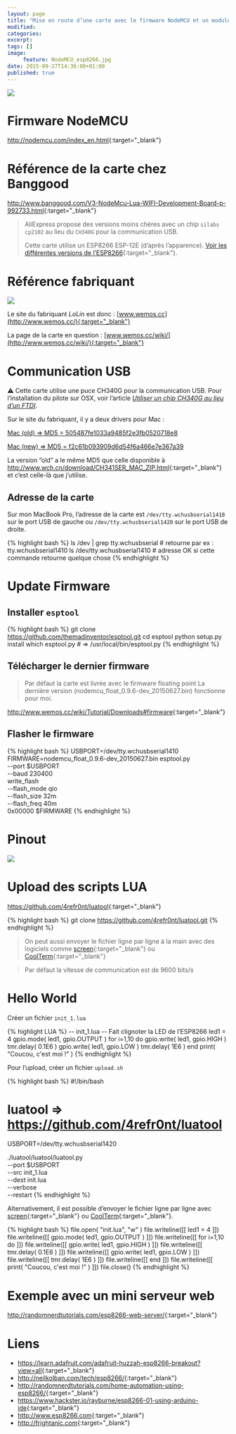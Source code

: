 ```yaml
---
layout: page
title: "Mise en route d’une carte avec le firmware NodeMCU et un module WiFi ESP8266"
modified:
categories:
excerpt:
tags: []
image:
     feature: NodeMCU_esp8266.jpg
date: 2015-09-27T14:36:00+01:00
published: true
---
```




![](/files/2015-09-27-NodeMCU_esp8266/NodeMCU_esp8266_001.jpg)

# Firmware NodeMCU

<http://nodemcu.com/index_en.html>{:target="_blank"}

# Référence de la carte chez Banggood

<http://www.banggood.com/V3-NodeMcu-Lua-WIFI-Development-Board-p-992733.html>{:target="_blank"}

> AliExpress propose des versions moins chères avec un chip `silabs cp2102` au lieu du `CH340G` pour la communication USB.
>
> Cette carte utilise un ESP8266 ESP-12E (d’après l’apparence). [Voir les différentes versions de l’ESP8266](http://www.esp8266.com/wiki/doku.php?id=esp8266-module-family){:target="_blank"}.

# Référence fabriquant

![](/files/2015-09-27-NodeMCU_esp8266/NodeMCU_esp8266_002_lowres.jpg)

Le site du fabriquant *LoLin* est donc : [www.wemos.cc](http://www.wemos.cc/){:target="_blank"}

La page de la carte en question : [www.wemos.cc/wiki/](http://www.wemos.cc/wiki/){:target="_blank"}






# Communication USB

⚠ Cette carte utilise une puce CH340G pour la communication USB. Pour l’installation du pilote sur OSX, voir l’article [*Utiliser un chip CH340G au lieu d’un FTDI*](/ch340_driver/).

Sur le site du fabriquant, il y a deux drivers pour Mac :

[Mac (old) ⇒ MD5 = 505487fe1033a9485f2e3fb0520718e8](http://66.175.219.73/downloads/ch340/CH341SER_MAC66972.ZIP)

[Mac (new) ⇒ MD5 = f2c61b093909d6d54f6a466e7e367a39](http://www.wemos.cc/wiki/uploads/Tutorial/ch341ser_mac_new.zip)

La version “old” a le même MD5 que celle disponible à <http://www.wch.cn/download/CH341SER_MAC_ZIP.html>{:target="_blank"} et c’est celle-là que j’utilise.

## Adresse de la carte

Sur mon MacBook Pro, l’adresse de la carte est `/dev/tty.wchusbserial1410` sur le port USB de gauche ou `/dev/tty.wchusbserial1420` sur le port USB de droite.

{% highlight bash %}
ls /dev | grep tty.wchusbserial # retourne par ex : tty.wchusbserial1410
ls /dev/tty.wchusbserial1410 # adresse OK si cette commande retourne quelque chose
{% endhighlight %}

# Update Firmware

## Installer `esptool`

{% highlight bash %}
git clone https://github.com/themadinventor/esptool.git
cd esptool
python setup.py install
which esptool.py # ⇒ /usr/local/bin/esptool.py
{% endhighlight %}

## Télécharger le dernier firmware

> Par défaut la carte est livrée avec le firmware floating point
> La dernière version (nodemcu_float_0.9.6-dev_20150627.bin) fonctionne pour moi.

<http://www.wemos.cc/wiki/Tutorial/Downloads#firmware>{:target="_blank"}

## Flasher le firmware

{% highlight bash %}
USBPORT=/dev/tty.wchusbserial1410
FIRMWARE=nodemcu_float_0.9.6-dev_20150627.bin
esptool.py           \
    --port $USBPORT  \
    --baud 230400    \
    write_flash      \
    --flash_mode qio \
    --flash_size 32m \
    --flash_freq 40m \
    0x00000 $FIRMWARE
{% endhighlight %}

# Pinout

![](/files/2015-05-28_pinouts/images/NodeMCU_esp8266_pinout.png)

# Upload des scripts LUA

<https://github.com/4refr0nt/luatool>{:target="_blank"}

{% highlight bash %}
git clone https://github.com/4refr0nt/luatool.git
{% endhighlight %}

> On peut aussi envoyer le fichier ligne par ligne à la main avec des logiciels comme [screen](https://developer.apple.com/library/mac/documentation/Darwin/Reference/ManPages/man1/screen.1.html){:target="_blank"} ou [CoolTerm](http://freeware.the-meiers.org){:target="_blank"}

> Par défaut la vitesse de communication est de 9600 bits/s


# Hello World

Créer un fichier `init_1.lua`

{% highlight LUA %}
-- init_1.lua
-- Fait clignoter la LED de l’ESP8266
led1 = 4
gpio.mode( led1, gpio.OUTPUT )
for i=1,10 do
    gpio.write( led1, gpio.HIGH )
    tmr.delay( 0.1E6 )
    gpio.write( led1, gpio.LOW )
    tmr.delay( 1E6 )
end
print( "Coucou, c'est moi !" )
{% endhighlight %}


Pour l’upload, créer un fichier `upload.sh`

{% highlight bash %}
#!/bin/bash

# luatool ⇒ https://github.com/4refr0nt/luatool

USBPORT=/dev/tty.wchusbserial1420

./luatool/luatool/luatool.py  \
    --port $USBPORT           \
    --src  init_1.lua         \
    --dest init.lua           \
    --verbose                 \
    --restart
{% endhighlight %}


Alternativement, il est possible d’envoyer le fichier ligne par ligne avec [screen](https://developer.apple.com/library/mac/documentation/Darwin/Reference/ManPages/man1/screen.1.html){:target="_blank"} ou [CoolTerm](http://freeware.the-meiers.org){:target="_blank"}.

{% highlight bash %}
file.open( "init.lua", "w" )
file.writeline([[ led1 = 4                          ]])
file.writeline([[ gpio.mode( led1, gpio.OUTPUT )    ]])
file.writeline([[ for i=1,10 do                     ]])
file.writeline([[     gpio.write( led1, gpio.HIGH ) ]])
file.writeline([[     tmr.delay( 0.1E6 )            ]])
file.writeline([[     gpio.write( led1, gpio.LOW )  ]])
file.writeline([[     tmr.delay( 1E6 )              ]])
file.writeline([[ end                               ]])
file.writeline([[ print( "Coucou, c'est moi !" )    ]])
file.close()
{% endhighlight %}


# Exemple avec un mini serveur web

<http://randomnerdtutorials.com/esp8266-web-server/>{:target="_blank"}


<!--
# ESPTOOL

<https://github.com/themadinventor/esptool>{:target="_blank"}

{% highlight bash %}
git clone https://github.com/themadinventor/esptool.git
cd esptool

# affiche les infos du chip
#    Connecting...
#    Manufacturer: e0
#    Device: 4016
#    Le fabriquant "e0" n’est pas listé sur http://code.coreboot.org/svn/flashrom/trunk/flashchips.h
./esptool.py -p /dev/tty.wchusbserial1420 -b 9600 flash_id
{% endhighlight %}


# Flasher un nouveau firmware

{% highlight bash %}
git clone https://github.com/nodemcu/nodemcu-firmware.git
cd esptool
{% endhighlight %}

-->

# Liens

- <https://learn.adafruit.com/adafruit-huzzah-esp8266-breakout?view=all>{:target="_blank"}
- <http://neilkolban.com/tech/esp8266/>{:target="_blank"}
- <http://randomnerdtutorials.com/home-automation-using-esp8266/>{:target="_blank"}
- <https://www.hackster.io/rayburne/esp8266-01-using-arduino-ide>{:target="_blank"}
- <http://www.esp8266.com>{:target="_blank"}
- <http://frightanic.com>{:target="_blank"}